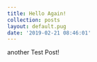 ```yaml
---
title: Hello Again!
collection: posts
layout: default.pug
date: '2019-02-21 08:46:01'
---
```

another Test Post!
